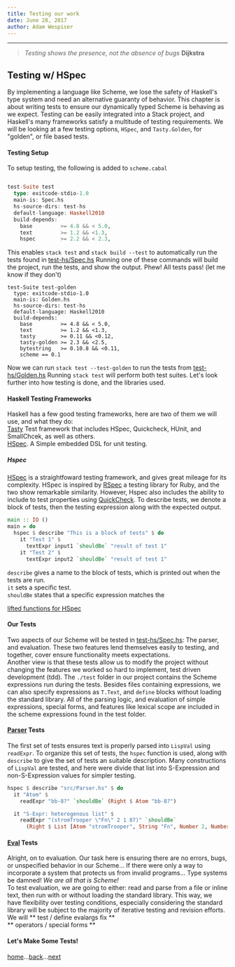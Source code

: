 ```yaml
---
title: Testing our work
date: June 28, 2017
author: Adam Wespiser
---
```


------------
> *Testing shows the presence, not the absence of bugs* **Dijkstra**


## Testing w/ HSpec
By implementing a language like Scheme, we lose the safety of Haskell's type system and need an alternative guaranty of behavior.
This chapter is about writing tests to ensure our dynamically typed Scheme is behaving as we expect. 
Testing can be easily integrated into a Stack project, and Haskell's many frameworks satisfy a multitude of testing requirements. 
We will be looking at a few testing options, `HSpec`, and `Tasty.Golden`, for "golden", or file based tests. 

#### Testing Setup
To setup testing, the following is added to `scheme.cabal`
```haskell

test-Suite test
  type: exitcode-stdio-1.0
  main-is: Spec.hs
  hs-source-dirs: test-hs
  default-language: Haskell2010
  build-depends:
    base         >= 4.8 && < 5.0,
    text         >= 1.2 && <1.3,
    hspec        >= 2.2 && < 2.3,
```
This enables `stack test` and `stack build --test` to automatically run the tests found in  [test-hs/Spec.hs](https://github.com/write-you-a-scheme-v2/scheme/tree/master/test-hs/Spec.hs)
Running one of these commands will build the project, run the tests, and show the output.
Phew! All tests pass! (let me know if they don't)    

```
test-Suite test-golden
  type: exitcode-stdio-1.0
  main-is: Golden.hs
  hs-source-dirs: test-hs
  default-language: Haskell2010
  build-depends:
    base         >= 4.8 && < 5.0,
    text         >= 1.2 && <1.3,
    tasty        >= 0.11 && <0.12,
    tasty-golden >= 2.3 && <2.5,
    bytestring   >= 0.10.8 && <0.11,
    scheme == 0.1
```
Now we can run `stack test --test-golden` to run the tests from [test-hs/Golden.hs](https://github.com/write-you-a-scheme-v2/scheme/tree/master/test-hs/Golden.hs)
Running `stack test` will perform both test suites. 
Let's look further into how testing is done, and the libraries used.    



#### Haskell Testing Frameworks
Haskell has a few good testing frameworks, here are two of them we will use, and what they do:    
[Tasty](http://documentup.com/feuerbach/tasty)  Test framework that includes HSpec, Quickcheck, HUnit, and SmallChcek, as well as others.   
[HSpec](https://wiki.haskell.org/HUnit_1.0_User's_Guide). A Simple embedded DSL for unit testing.


##### Hspec
[HSpec](http://hspec.github.io/) is a straightfoward testing framework, and gives great mileage for its complexity.
HSpec is inspired by [RSpec](http://rspec.info/) a testing library for Ruby, and the two show remarkable similarity.
However, Hspec also includes the ability to include to test properties using [QuickCheck](http://hspec.github.io/quickcheck.html).
To describe tests, we denote a block of tests, then the testing expression along with the expected output.
```Haskell
main :: IO ()
main = do
  hspec $ describe "This is a block of tests" $ do
    it "Test 1" $
      textExpr input1 `shouldBe` "result of test 1"
    it "Test 2" $
      textExpr input2 `shouldBe` "result of test 1"
```   
`describe` gives a name to the block of tests, which is printed out when the tests are run.           
`it`  sets a specific test.    
`shouldBe`  states that a specific expression matches the


[lifted functions  for HSpec](http://hackage.haskell.org/package/hspec-expectations-lifted-0.8.2/docs/Test-Hspec-Expectations-Lifted.html)

#### Our Tests
 Two aspects of our Scheme will be tested in [test-hs/Spec.hs](https://github.com/write-you-a-scheme-v2/scheme/tree/master/test-hs/Spec.hs): The parser, and evaluation.
These two features lend themselves easily to testing, and together, cover ensure functionality meets expectations.  
Another view is that these tests allow us to modify the project without changing the features we worked so hard to implement, test driven development (tdd).
The `./test` folder in our project contains the Scheme expressions run during the tests.
Besides files containing expressions, we can also specify expressions as `T.Text`, and `define` blocks without loading the standard library.
All of the parsing logic, and evaluation of simple expressions, special forms, and features like lexical scope are included in the scheme expressions found in the test folder.

#### [Parser](https://github.com/write-you-a-scheme-v2/scheme/tree/master/src/Parser.hs) Tests
The first set of tests ensures text is properly parsed into `LispVal` using `readExpr`.
To organize this set of tests, the `hspec` function is used, along with `describe` to give the set of tests an suitable description.
Many constructions of `LispVal` are tested, and here were divide that list into S-Expression and non-S-Expression values for simpler testing.

```Haskell
hspec $ describe "src/Parser.hs" $ do
  it "Atom" $
    readExpr "bb-8?" `shouldBe` (Right $ Atom "bb-8?")

  it "S-Expr: heterogenous list" $
    readExpr "(stromTrooper \"Fn\" 2 1 87)" `shouldBe`
      (Right $ List [Atom "stromTrooper", String "Fn", Number 2, Number 1,Number 87])

```

#### [Eval](https://github.com/write-you-a-scheme-v2/scheme/tree/master/src/Parser.hs)  Tests
Alright, on to evaluation.
Our task here is ensuring there are no errors, bugs, or unspecified behavior in our Scheme...
If there were only a way to incorporate a system that protects us from invalid programs...
Type systems be damned! *We are all that is Scheme!*  
To test evaluation, we are going to either: read and parse from a file or inline text, then run with or without loading the standard library.
This way, we have flexibility over testing conditions, especially considering the standard library will be subject to the majority of iterative testing and revision efforts.
We will
** test / define evalargs fix  **  
** operators / special forms **

#### Let's Make Some Tests!
[home](home.html)...[back](08_stdlib.html)...[next](10_conclusion.html)
